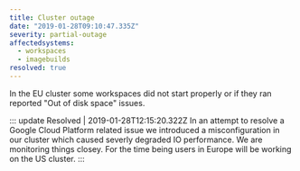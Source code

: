 ```yaml
---
title: Cluster outage
date: "2019-01-28T09:10:47.335Z"
severity: partial-outage
affectedsystems:
  - workspaces
  - imagebuilds
resolved: true
---
```


In the EU cluster some workspaces did not start properly or if they ran reported "Out of disk space" issues.

<!--- language code: en -->

::: update Resolved | 2019-01-28T12:15:20.322Z
In an attempt to resolve a Google Cloud Platform related issue we introduced a misconfiguration in our cluster which caused severly degraded IO performance.
We are monitoring things closey. For the time being users in Europe will be working on the US cluster.
:::
